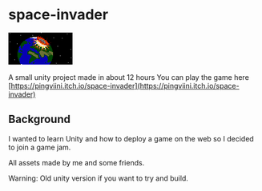 # space-invader
![Picture depicts the earth getting hit by a giant meteor](https://github.com/Antelope-dot/space-invader/blob/main/Assets/Art/Earth_explodes.png?raw=true)

A small unity project made in about 12 hours
You can play the game here [https://pingviini.itch.io/space-invader](https://pingviini.itch.io/space-invader)

## Background
I wanted to learn Unity and how to deploy a game on the web so I decided to join a game jam.

All assets made by me and some friends.

Warning: Old unity version if you want to try and build.
